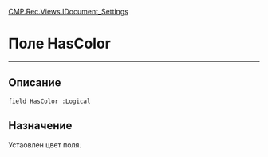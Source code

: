 ﻿---
Link: CMP.Rec.Views.IDocument_Settings.@HasColor
---

<!---  Навигация
[Имя проекта](#) :
-->
[CMP.Rec.Views.IDocument_Settings](Default)

# Поле HasColor
---

## Описание

    field HasColor :Logical

<!--
## Аргументы{#Args}

### Аргумент1

Описание аргумента 1
-->

## Назначение

Устаовлен цвет поля.

<!--
## Пример

    HasColor...
-->

